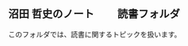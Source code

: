 <link href="https://satoshi-numata.github.io/notes/custom.css" rel="stylesheet">
<link href="https://use.fontawesome.com/releases/v6.7.2/css/all.css" rel="stylesheet">

## 沼田 哲史のノート　　<i class="fa-solid fa-feather-pointed"></i> 読書フォルダ

このフォルダでは、読書に関するトピックを扱います。

